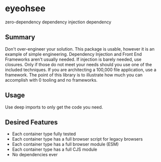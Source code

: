 # eyeohsee
zero-dependency dependency injection dependency

## Summary

Don't over-engineer your solution. This package is usable, however it is an example of simple engineering. Dependency Injection and Front End Frameworks aren't usually needed. If injection is barely needed, use closures. Only if those do not meet your needs should you use one of the included techniques. If you are architecting a 100,000 file application, use a framework. The point of this library is to illustrate how much you can accomplish with 0 tooling and no frameworks.

## Usage

Use deep imports to only get the code you need.

## Desired Features

- Each container type fully tested
- Each container type has a full browser script for legacy browsers
- Each container type has a full browser module (ESM)
- Each container type has a full CJS module
- No dependencies ever
